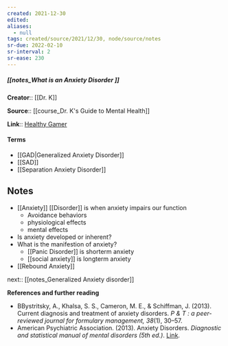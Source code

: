 ```yaml
---
created: 2021-12-30 
edited: 
aliases:
  - null
tags: created/source/2021/12/30, node/source/notes
sr-due: 2022-02-10
sr-interval: 2
sr-ease: 230
---
```


##### [[notes_What is an Anxiety Disorder ]]
**Creator**:: [[Dr. K]]
 
**Source**:: [[course_Dr. K's Guide to Mental Health]]

**Link**:: [Healthy Gamer](https://coaching.healthygamer.gg/guide/lessons/what-is-an-anxiety-disorder)

#### Terms
- [[GAD|Generalized Anxiety Disorder]]
- [[SAD]]
- [[Separation Anxiety Disorder]]
## Notes
- [[Anxiety]] [[Disorder]] is when anxiety impairs our function
	- Avoidance behaviors
	- physiological effects
	- mental effects 
- Is anxiety developed or inherent?
- What is the manifestion of anxiety?
	- [[Panic Disorder]] is shorterm anxiety
	- [[social anxiety]] is longterm anxiety
- [[Rebound Anxiety]]

next:: [[notes_Generalized Anxiety disorder]]

**References and further reading**  

-   BBystritsky, A., Khalsa, S. S., Cameron, M. E., & Schiffman, J. (2013). Current diagnosis and treatment of anxiety disorders. _P & T : a peer-reviewed journal for formulary management, 38_(1), 30–57.
-   American Psychiatric Association. (2013). Anxiety Disorders. _Diagnostic and statistical manual of mental disorders (5th ed.)_. [Link](https://doi.org/10.1176/appi.books.9780890425596).
